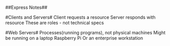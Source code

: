 ##Express Notes##

#Clients and Servers#
Client requests a resource
Server responds with resource
These are roles - not technical specs

#Web Servers#
Processes(running programs), not physical machines
  Might be running on a laptop
  Raspberry Pi
  Or an enterprise workstation
